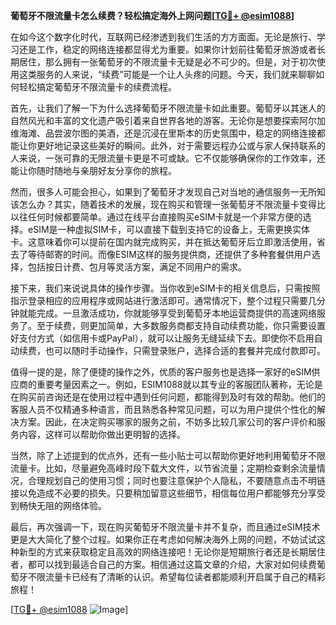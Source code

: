 **葡萄牙不限流量卡怎么续费？轻松搞定海外上网问题[[TG💪+ @esim1088](https://t.me/s/esim1088)]**

在如今这个数字化时代，互联网已经渗透到我们生活的方方面面。无论是旅行、学习还是工作，稳定的网络连接都显得尤为重要。如果你计划前往葡萄牙旅游或者长期居住，那么拥有一张葡萄牙的不限流量卡无疑是必不可少的。但是，对于初次使用这类服务的人来说，“续费”可能是一个让人头疼的问题。今天，我们就来聊聊如何轻松搞定葡萄牙不限流量卡的续费流程。

首先，让我们了解一下为什么选择葡萄牙不限流量卡如此重要。葡萄牙以其迷人的自然风光和丰富的文化遗产吸引着来自世界各地的游客。无论你是想要探索阿尔加维海滩、品尝波尔图的美酒，还是沉浸在里斯本的历史氛围中，稳定的网络连接都能让你更好地记录这些美好的瞬间。此外，对于需要远程办公或与家人保持联系的人来说，一张可靠的无限流量卡更是不可或缺。它不仅能够确保你的工作效率，还能让你随时随地与亲朋好友分享你的旅程。

然而，很多人可能会担心，如果到了葡萄牙才发现自己对当地的通信服务一无所知该怎么办？其实，随着技术的发展，现在购买和管理一张葡萄牙不限流量卡变得比以往任何时候都要简单。通过在线平台直接购买eSIM卡就是一个非常方便的选择。eSIM是一种虚拟SIM卡，可以直接下载到支持它的设备上，无需更换实体卡。这意味着你可以提前在国内就完成购买，并在抵达葡萄牙后立即激活使用，省去了等待邮寄的时间。而像ESIM这样的服务提供商，还提供了多种套餐供用户选择，包括按日计费、包月等灵活方案，满足不同用户的需求。

接下来，我们来说说具体的操作步骤。当你收到eSIM卡的相关信息后，只需按照指示登录相应的应用程序或网站进行激活即可。通常情况下，整个过程只需要几分钟就能完成。一旦激活成功，你就能够享受到葡萄牙本地运营商提供的高速网络服务了。至于续费，则更加简单，大多数服务商都支持自动续费功能，你只需要设置好支付方式（如信用卡或PayPal），就可以让服务无缝延续下去。即使你不启用自动续费，也可以随时手动操作，只需登录账户，选择合适的套餐并完成付款即可。

值得一提的是，除了便捷的操作之外，优质的客户服务也是选择一家好的eSIM供应商的重要考量因素之一。例如，ESIM1088就以其专业的客服团队著称，无论是在购买前咨询还是在使用过程中遇到任何问题，都能得到及时有效的帮助。他们的客服人员不仅精通多种语言，而且熟悉各种常见问题，可以为用户提供个性化的解决方案。因此，在决定购买哪家的服务之前，不妨多比较几家公司的客户评价和服务内容，这样可以帮助你做出更明智的选择。

当然，除了上述提到的优点外，还有一些小贴士可以帮助你更好地利用葡萄牙不限流量卡。比如，尽量避免高峰时段下载大文件，以节省流量；定期检查剩余流量情况，合理规划自己的使用习惯；同时也要注意保护个人隐私，不要随意点击不明链接以免造成不必要的损失。只要稍加留意这些细节，相信每位用户都能够充分享受到畅快无阻的网络体验。

最后，再次强调一下，现在购买葡萄牙不限流量卡并不复杂，而且通过eSIM技术更是大大简化了整个过程。如果你正在考虑如何解决海外上网的问题，不妨试试这种新型的方式来获取稳定且高效的网络连接吧！无论你是短期旅行者还是长期居住者，都可以找到最适合自己的方案。相信通过这篇文章的介绍，大家对如何续费葡萄牙不限流量卡已经有了清晰的认识。希望每位读者都能顺利开启属于自己的精彩旅程！

[[TG💪+ @esim1088](https://t.me/s/esim1088) ![Image](https://i.postimg.cc/4NQfJmqS/Snipaste-2025-05-13-00-14-12.png)]